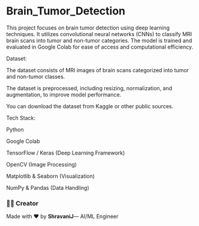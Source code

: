 # Brain_Tumor_Detection
This project focuses on brain tumor detection using deep learning techniques. It utilizes convolutional neural networks (CNNs) to classify MRI brain scans into tumor and non-tumor categories. The model is trained and evaluated in Google Colab for ease of access and computational efficiency.

Dataset:

The dataset consists of MRI images of brain scans categorized into tumor and non-tumor classes.

The dataset is preprocessed, including resizing, normalization, and augmentation, to improve model performance.

You can download the dataset from Kaggle or other public sources.

Tech Stack:

Python

Google Colab

TensorFlow / Keras (Deep Learning Framework)

OpenCV (Image Processing)

Matplotlib & Seaborn (Visualization)

NumPy & Pandas (Data Handling)


### 🙋‍♀️ Creator
Made with ❤️ by **ShravaniJ**— AI/ML Engineer
